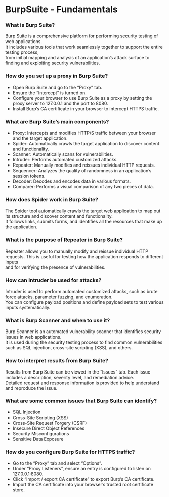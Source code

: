 # BurpSuite - Fundamentals

### What is Burp Suite?

Burp Suite is a comprehensive platform for performing security testing of web applications.\
It includes various tools that work seamlessly together to support the entire testing process,\
from initial mapping and analysis of an application’s attack surface to finding and exploiting security vulnerabilities.

### How do you set up a proxy in Burp Suite?

- Open Burp Suite and go to the “Proxy” tab.
- Ensure the “Intercept” is turned on.
- Configure your browser to use Burp Suite as a proxy by setting the proxy server to 127.0.0.1 and the port to 8080.
- Install Burp’s CA certificate in your browser to intercept HTTPS traffic.

### What are Burp Suite’s main components?

- Proxy: Intercepts and modifies HTTP/S traffic between your browser and the target application.
- Spider: Automatically crawls the target application to discover content and functionality.
- Scanner: Automatically scans for vulnerabilities.
- Intruder: Performs automated customized attacks.
- Repeater: Manually modifies and reissues individual HTTP requests.
- Sequencer: Analyzes the quality of randomness in an application’s session tokens.
- Decoder: Decodes and encodes data in various formats.
- Comparer: Performs a visual comparison of any two pieces of data.

### How does Spider work in Burp Suite?

The Spider tool automatically crawls the target web application to map out its structure and discover content and functionality.\
It follows links, submits forms, and identifies all the resources that make up the application.

### What is the purpose of Repeater in Burp Suite?

Repeater allows you to manually modify and reissue individual HTTP requests. This is useful for testing how the application responds to different inputs\
and for verifying the presence of vulnerabilities.

### How can Intruder be used for attacks?

Intruder is used to perform automated customized attacks, such as brute force attacks, parameter fuzzing, and enumeration.\
You can configure payload positions and define payload sets to test various inputs systematically.

### What is Burp Scanner and when to use it?

Burp Scanner is an automated vulnerability scanner that identifies security issues in web applications.\
It is used during the security testing process to find common vulnerabilities such as SQL injection, cross-site scripting (XSS), and others.

### How to interpret results from Burp Suite?

Results from Burp Suite can be viewed in the “Issues” tab. Each issue includes a description, severity level, and remediation advice.\
Detailed request and response information is provided to help understand and reproduce the issue.

### What are some common issues that Burp Suite can identify?

- SQL Injection
- Cross-Site Scripting (XSS)
- Cross-Site Request Forgery (CSRF)
- Insecure Direct Object References
- Security Misconfigurations
- Sensitive Data Exposure

### How do you configure Burp Suite for HTTPS traffic?

- Go to the “Proxy” tab and select “Options”.
- Under “Proxy Listeners”, ensure an entry is configured to listen on 127.0.0.1:8080.
- Click “Import / export CA certificate” to export Burp’s CA certificate.
- Import the CA certificate into your browser’s trusted root certificate store.
